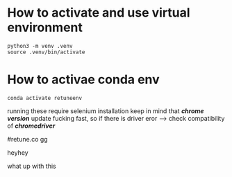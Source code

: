 # How to activate and use virtual environment
```
python3 -m venv .venv
source .venv/bin/activate
```

# How to activae conda env
```
conda activate retuneenv
```


running these require selenium installation 
keep in mind that ***chrome version*** update fucking fast,
so if there is driver eror --> check compatibility of ***chromedriver***

#retune.co gg

heyhey

what up with this 